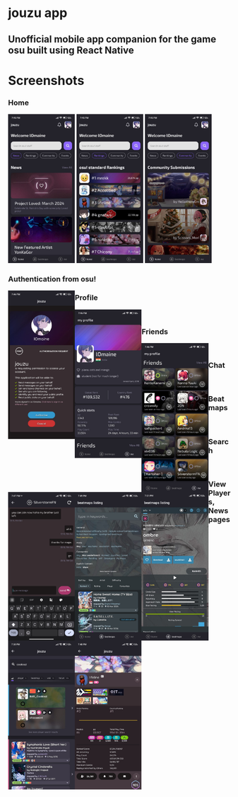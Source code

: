 # jouzu app
## Unofficial mobile app companion for the game osu built using React Native

# Screenshots

### Home
<a><img src="https://github.com/josephbinoy/jouzu/blob/main/assets/Screenshots/home.jpeg" width="30%" ></a>
<a><img src="https://github.com/josephbinoy/jouzu/blob/main/assets/Screenshots/rankings.jpeg" width="30%" style="padding-left=5%; padding-right=5%;"></a>
<a><img src="https://github.com/josephbinoy/jouzu/blob/main/assets/Screenshots/community.jpeg" width="30%" ></a>

### Authentication from osu!
<img src="https://github.com/josephbinoy/jouzu/blob/main/assets/Screenshots/auth.jpeg" align="left" width="30%" >

### Profile
<img src="https://github.com/josephbinoy/jouzu/blob/main/assets/Screenshots/profile.jpeg" align="left" width="30%" >

<br>

### Friends
<img src="https://github.com/josephbinoy/jouzu/blob/main/assets/Screenshots/friends.jpeg" align="left" width="30%" >

<br>

### Chat
<a href="url"><img src="https://github.com/josephbinoy/jouzu/blob/main/assets/Screenshots/chat.jpeg" align="left" width="30%" ></a>

<br>

### Beatmaps
<a href="url"><img src="https://github.com/josephbinoy/jouzu/blob/main/assets/Screenshots/beatmaps_listing.jpeg" align="left" width="30%" ></a>
<a href="url"><img src="https://github.com/josephbinoy/jouzu/blob/main/assets/Screenshots/beatmap.jpeg" align="left" width="30%" ></a>

<br>

### Search
<a href="url"><img src="https://github.com/josephbinoy/jouzu/blob/main/assets/Screenshots/search.jpeg" align="left" width="30%" ></a>

<br>

### View Players, News pages
<a href="url"><img src="https://github.com/josephbinoy/jouzu/blob/main/assets/Screenshots/players.jpeg" align="left" width="30%" ></a>

<br>
